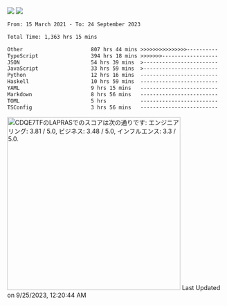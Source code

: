 <div>
  <img src="https://github-readme-stats.vercel.app/api?username=naporin0624&count_private=true&show_icons=true" />
  <img src="https://github-readme-stats.vercel.app/api/top-langs/?username=naporin0624&layout=compact&hide=css" />
  <!--START_SECTION:waka-->

```txt
From: 15 March 2021 - To: 24 September 2023

Total Time: 1,363 hrs 15 mins

Other                      807 hrs 44 mins >>>>>>>>>>>>>>>----------   59.25 %
TypeScript                 394 hrs 18 mins >>>>>>>------------------   28.92 %
JSON                       54 hrs 39 mins  >------------------------   04.01 %
JavaScript                 33 hrs 59 mins  >------------------------   02.49 %
Python                     12 hrs 16 mins  -------------------------   00.90 %
Haskell                    10 hrs 59 mins  -------------------------   00.81 %
YAML                       9 hrs 15 mins   -------------------------   00.68 %
Markdown                   8 hrs 56 mins   -------------------------   00.66 %
TOML                       5 hrs           -------------------------   00.37 %
TSConfig                   3 hrs 56 mins   -------------------------   00.29 %
```

<!--END_SECTION:waka-->
  
  <!--START_SECTION:lapras-card-->
<p ><a href="https://lapras.com/public/CDQE7TF" target="_blank" rel="noopener noreferrer"><img alt="CDQE7TFのLAPRASでのスコアは次の通りです: エンジニアリング: 3.81 / 5.0, ビジネス: 3.48 / 5.0, インフルエンス: 3.3 / 5.0." src="https://lapras-card-generator.vercel.app/api/svg?e=3.81&b=3.48&i=3.3&b1=%23232323&b2=%236d6d6d&i1=%23212121&i2=%23818181&l=ja" width="400" ></a>  
Last Updated on 9/25/2023, 12:20:44 AM</p>
<!--END_SECTION:lapras-card-->
</div>
